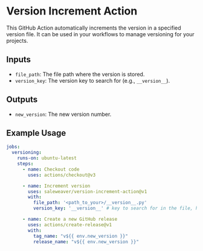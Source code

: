 # Version Increment Action

This GitHub Action automatically increments the version in a specified version file. It can be used in your workflows to manage versioning for your projects.

## Inputs

- `file_path`: The file path where the version is stored.
- `version_key`: The version key to search for (e.g., `__version__`).

## Outputs

- `new_version`: The new version number.

## Example Usage

```yaml
jobs:
  versioning:
    runs-on: ubuntu-latest
    steps:
      - name: Checkout code
        uses: actions/checkout@v3

      - name: Increment version
        uses: saleweaver/version-increment-action@v1
        with:
          file_path: '<path_to_your>/__version__.py'
          version_key: '__version__' # key to search for in the file, holding the version 

      - name: Create a new GitHub release
        uses: actions/create-release@v1
        with:
          tag_name: "v${{ env.new_version }}"
          release_name: "v${{ env.new_version }}"
